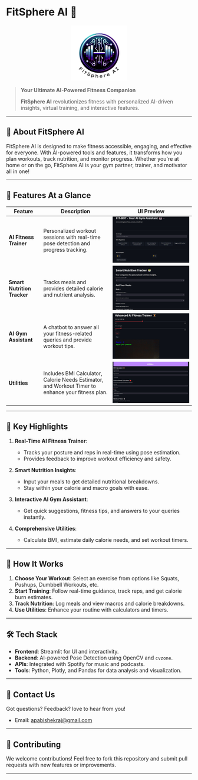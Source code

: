 # **FitSphere AI 💪**

<p align="center"> <img src="./images/logo.png" alt="FitSphere AI Logo" width="150" position:left> </p>

> **Your Ultimate AI-Powered Fitness Companion**
>
> **FitSphere AI** revolutionizes fitness with personalized AI-driven insights, virtual training, and interactive features.

---

## 🚀 **About FitSphere AI**
FitSphere AI is designed to make fitness accessible, engaging, and effective for everyone. With AI-powered tools and features, it transforms how you plan workouts, track nutrition, and monitor progress. Whether you're at home or on the go, FitSphere AI is your gym partner, trainer, and motivator all in one!

---

## 🎯 **Features At a Glance**

| **Feature**               | **Description**                                                                                     | **UI Preview**                                |
|---------------------------|-----------------------------------------------------------------------------------------------------|-----------------------------------------------|
| **AI Fitness Trainer**     | Personalized workout sessions with real-time pose detection and progress tracking.                 | ![AI Trainer](./images/chatbot.jpg) |
| **Smart Nutrition Tracker** | Tracks meals and provides detailed calorie and nutrient analysis.                                  | ![Nutrition Tracker](./images/nutrition.jpg) |
| **AI Gym Assistant**        | A chatbot to answer all your fitness-related queries and provide workout tips.                    | ![AI Gym Assistant](./images/trainer.jpg) |
| **Utilities**               | Includes BMI Calculator, Calorie Needs Estimator, and Workout Timer to enhance your fitness plan. | ![Utilities](./images/utils.jpg)          |

---

## 🌟 **Key Highlights**

1. **Real-Time AI Fitness Trainer**:
   - Tracks your posture and reps in real-time using pose estimation.
   - Provides feedback to improve workout efficiency and safety.

2. **Smart Nutrition Insights**:
   - Input your meals to get detailed nutritional breakdowns.
   - Stay within your calorie and macro goals with ease.

3. **Interactive AI Gym Assistant**:
   - Get quick suggestions, fitness tips, and answers to your queries instantly.

4. **Comprehensive Utilities**:
   - Calculate BMI, estimate daily calorie needs, and set workout timers.

---

## 🎥 **How It Works**
1. **Choose Your Workout**: Select an exercise from options like Squats, Pushups, Dumbbell Workouts, etc.
2. **Start Training**: Follow real-time guidance, track reps, and get calorie burn estimates.
3. **Track Nutrition**: Log meals and view macros and calorie breakdowns.
4. **Use Utilities**: Enhance your routine with calculators and timers.

---

## 🛠️ **Tech Stack**
- **Frontend**: Streamlit for UI and interactivity.
- **Backend**: AI-powered Pose Detection using OpenCV and `cvzone`.
- **APIs**: Integrated with Spotify for music and podcasts.
- **Tools**: Python, Plotly, and Pandas for data analysis and visualization.

---

## 📩 **Contact Us**
Got questions? Feedback? love to hear from you!
- Email: [apabishekraj@gmail.com](mailto:apabishekraj@gmail.com)

---

## 🌟 **Contributing**
We welcome contributions! Feel free to fork this repository and submit pull requests with new features or improvements.

---


